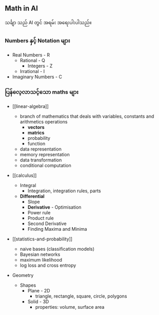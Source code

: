Math in AI
----
သင်္ချာ သည် AI တွင် အရမ်း အရေးပါးပါသည်။
### Numbers နှင့် Notation များ

- Real Numbers - R 
	- Rational - Q
		- Integers - Z
	- Irrational - I
- Imaginary Numbers - C 

### ပြန်လေ့လာသင့်သော maths များ

- [[linear-algebra]]
	- branch of mathematics that deals with variables, constants and arithmetics operations
		- **vectors**
		- **matrics**
		- probability
		- function
	- data representation
	- memory representation
	- data transformation
	- conditional computation
	
- [[calculus]]
	- Integral
		- Integration, integration rules, parts
	- **Differential**
		- Slope
		- **Derivative** - Optimisation 
		- Power rule
		- Product rule
		- Second Derivative
		- Finding Maxima and Minima
		
- [[statistics-and-probability]]
	- naive bases (classification models)
	- Bayesian networks
	- maximum likelihood 
	- log loss and cross entropy
	 
 - Geometry
	- Shapes
		- Plane - 2D
			- triangle, rectangle, square, circle, polygons
		- Solid - 3D
			- properties: volume, surface area